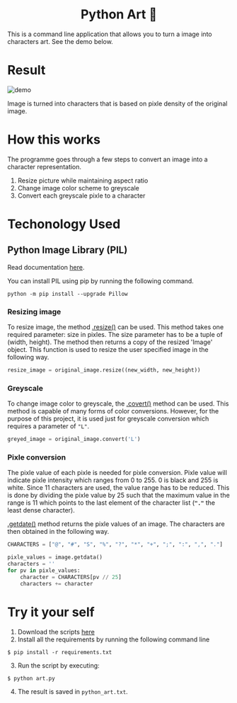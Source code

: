 <div align="center">
<h1>Python Art 🎨</h1>
</div>
This is a command line application that allows you to turn a image into characters art. See the demo below.

# Result
![demo]()

Image is turned into characters that is based on pixle density of the original image.

# How this works
The programme goes through a few steps to convert an image into a character representation.

1. Resize picture while maintaining aspect ratio
2. Change image color scheme to greyscale
3. Convert each greyscale pixle to a character


# Techonology Used
## Python Image Library (PIL)
Read documentation [here](https://pillow.readthedocs.io/en/stable/).

You can install PIL using pip by running the following command.
```console
python -m pip install --upgrade Pillow
```
### Resizing image
To resize image, the method [.resize()](https://pillow.readthedocs.io/en/3.0.x/reference/Image.html#PIL.Image.Image.resize) can be used. This method takes one required parameter: size in pixles. The size parameter has to be a tuple of (width, height). The method then returns a copy of the resized 'Image' object. This function is used to resize the user specified image in the following way.

```python
resize_image = original_image.resize((new_width, new_height))
```

### Greyscale
To change image color to greyscale, the [.covert()](https://pillow.readthedocs.io/en/3.0.x/reference/Image.html#PIL.Image.Image.convert) method can be used. This method is capable of many forms of color conversions. However, for the purpose of this project, it is used just for greyscale conversion which requires a parameter of `"L"`.

```python
greyed_image = original_image.convert('L')
```

### Pixle conversion
The pixle value of each pixle is needed for pixle conversion. Pixle value will indicate pixle intensity which ranges from 0 to 255. 0 is black and 255 is white. Since 11 characters are used, the value range has to be reduced. This is done by dividing the pixle value by 25 such that the maximum value in the range is 11 which points to the last element of the character list (**`"."`** the least dense character).

[.getdate()](https://pillow.readthedocs.io/en/3.0.x/reference/Image.html#PIL.Image.Image.getdata) method returns the pixle values of an image. The characters are then obtained in the following way.

```python
CHARACTERS = ["@", "#", "S", "%", "?", "*", "+", ";", ":", ",", "."]

pixle_values = image.getdata()
characters = ''
for pv in pixle_values:
    character = CHARACTERS[pv // 25]
    characters += character

```

# Try it your self
1. Download the scripts [here]()
2. Install all the requirements by running the following command line
```console
$ pip install -r requirements.txt
```
3. Run the script by executing:
```console
$ python art.py
```
4. The result is saved in  `python_art.txt`.